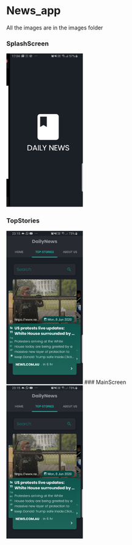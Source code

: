 # News_app
All the images are in the images folder
### SplashScreen
<img src="images/Screenshot_20200607-170447_MyDaiilyNews[1].jpg" width=200 height=400>

###  TopStories
<img src="images/Screenshot_20200607-231522_MyDaiilyNews[1].jpg" width=200 height=400>
###  MainScreen
<img src="images/Screenshot_20200607-231522_MyDaiilyNews[1].jpg" width=200 height=400>


